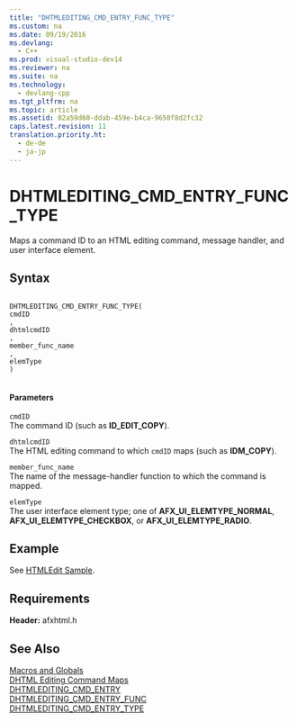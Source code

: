 ```yaml
---
title: "DHTMLEDITING_CMD_ENTRY_FUNC_TYPE"
ms.custom: na
ms.date: 09/19/2016
ms.devlang: 
  - C++
ms.prod: visual-studio-dev14
ms.reviewer: na
ms.suite: na
ms.technology: 
  - devlang-cpp
ms.tgt_pltfrm: na
ms.topic: article
ms.assetid: 02a59d60-ddab-459e-b4ca-9650f8d2fc32
caps.latest.revision: 11
translation.priority.ht: 
  - de-de
  - ja-jp
---
```

# DHTMLEDITING_CMD_ENTRY_FUNC_TYPE
Maps a command ID to an HTML editing command, message handler, and user interface element.  
  
## Syntax  
  
```  
  
DHTMLEDITING_CMD_ENTRY_FUNC_TYPE(  
cmdID  
,   
dhtmlcmdID  
,   
member_func_name  
,   
elemType  
)  
  
```  
  
#### Parameters  
 `cmdID`  
 The command ID (such as **ID_EDIT_COPY**).  
  
 `dhtmlcmdID`  
 The HTML editing command to which `cmdID` maps (such as **IDM_COPY**).  
  
 `member_func_name`  
 The name of the message-handler function to which the command is mapped.  
  
 `elemType`  
 The user interface element type; one of **AFX_UI_ELEMTYPE_NORMAL**, **AFX_UI_ELEMTYPE_CHECKBOX**, or **AFX_UI_ELEMTYPE_RADIO**.  
  
## Example  
 See [HTMLEdit Sample](../vs140/Visual-C---Samples.md).  
  
## Requirements  
 **Header:** afxhtml.h  
  
## See Also  
 [Macros and Globals](../vs140/MFC-Macros-and-Globals.md)   
 [DHTML Editing Command Maps](../vs140/DHTML-Editing-Command-Maps.md)   
 [DHTMLEDITING_CMD_ENTRY](../vs140/DHTMLEDITING_CMD_ENTRY.md)   
 [DHTMLEDITING_CMD_ENTRY_FUNC](../vs140/DHTMLEDITING_CMD_ENTRY_FUNC.md)   
 [DHTMLEDITING_CMD_ENTRY_TYPE](../vs140/DHTMLEDITING_CMD_ENTRY_TYPE.md)